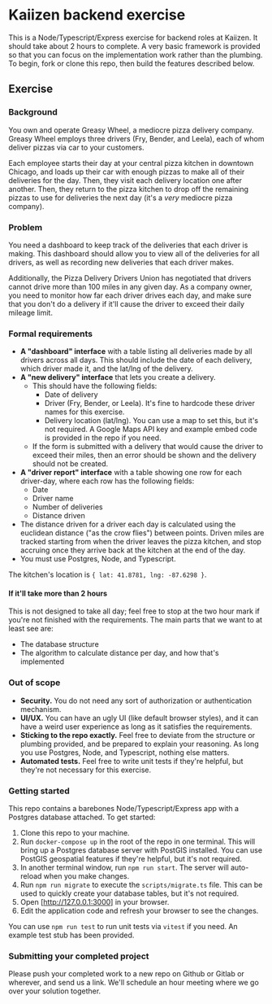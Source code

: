 # Kaiizen backend exercise

This is a Node/Typescript/Express exercise for backend roles at Kaiizen. It should take about 2 hours to complete. A very basic framework is provided so that you can focus on the implementation work rather than the plumbing. To begin, fork or clone this repo, then build the features described below.

## Exercise

### Background

You own and operate Greasy Wheel, a mediocre pizza delivery company. Greasy Wheel employs three drivers (Fry, Bender, and Leela), each of whom deliver pizzas via car to your customers.

Each employee starts their day at your central pizza kitchen in downtown Chicago, and loads up their car with enough pizzas to make all of their deliveries for the day. Then, they visit each delivery location one after another. Then, they return to the pizza kitchen to drop off the remaining pizzas to use for deliveries the next day (it's a _very_ mediocre pizza company).

### Problem

You need a dashboard to keep track of the deliveries that each driver is making. This dashboard should allow you to view all of the deliveries for all drivers, as well as recording new deliveries that each driver makes.

Additionally, the Pizza Delivery Drivers Union has negotiated that drivers cannot drive more than 100 miles in any given day. As a company owner, you need to monitor how far each driver drives each day, and make sure that you don't do a delivery if it'll cause the driver to exceed their daily mileage limit.

### Formal requirements

* **A "dashboard" interface** with a table listing all deliveries made by all drivers across all days. This should include the date of each delivery, which driver made it, and the lat/lng of the delivery.
* **A "new delivery" interface** that lets you create a delivery.
    * This should have the following fields:
        * Date of delivery
        * Driver (Fry, Bender, or Leela). It's fine to hardcode these driver names for this exercise.
        * Delivery location (lat/lng). You can use a map to set this, but it's not required. A Google Maps API key and example embed code is provided in the repo if you need.
    * If the form is submitted with a delivery that would cause the driver to exceed their miles, then an error should be shown and the delivery should not be created.
* **A "driver report" interface** with a table showing one row for each driver-day, where each row has the following fields:
    * Date
    * Driver name
    * Number of deliveries
    * Distance driven
* The distance driven for a driver each day is calculated using the euclidean distance ("as the crow flies") between points. Driven miles are tracked starting from when the driver leaves the pizza kitchen, and stop accruing once they arrive back at the kitchen at the end of the day.
* You must use Postgres, Node, and Typescript.

The kitchen's location is `{ lat: 41.8781, lng: -87.6298 }`.

#### If it'll take more than 2 hours

This is not designed to take all day; feel free to stop at the two hour mark if you're not finished with the requirements. The main parts that we want to at least see are:
* The database structure
* The algorithm to calculate distance per day, and how that's implemented

### Out of scope

* **Security.** You do not need any sort of authorization or authentication mechanism.
* **UI/UX.** You can have an ugly UI (like default browser styles), and it can have a weird user experience as long as it satisfies the requirements.
* **Sticking to the repo exactly.** Feel free to deviate from the structure or plumbing provided, and be prepared to explain your reasoning. As long you use Postgres, Node, and Typescript, nothing else matters.
* **Automated tests.** Feel free to write unit tests if they're helpful, but they're not necessary for this exercise.

### Getting started

This repo contains a barebones Node/Typescript/Express app with a Postgres database attached. To get started:

1. Clone this repo to your machine.
2. Run `docker-compose up` in the root of the repo in one terminal. This will bring up a Postgres database server with PostGIS installed. You can use PostGIS geospatial features if they're helpful, but it's not required.
3. In another terminal window, run `npm run start`. The server will auto-reload when you make changes.
4. Run `npm run migrate` to execute the `scripts/migrate.ts` file. This can be used to quickly create your database tables, but it's not required.
5. Open [http://127.0.0.1:3000] in your browser.
6. Edit the application code and refresh your browser to see the changes.

You can use `npm run test` to run unit tests via `vitest` if you need. An example test stub has been provided.

### Submitting your completed project

Please push your completed work to a new repo on Github or Gitlab or wherever, and send us a link. We'll schedule an hour meeting where we go over your solution together.
